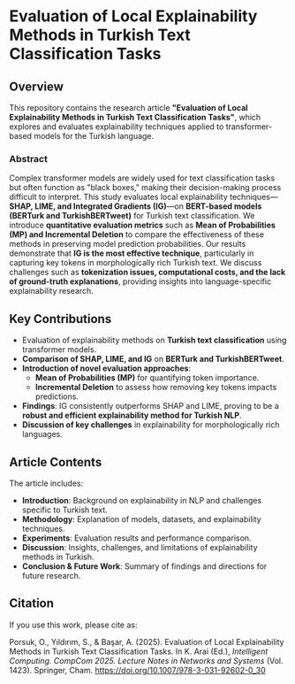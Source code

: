 # Evaluation of Local Explainability Methods in Turkish Text Classification Tasks

## Overview
This repository contains the research article **"Evaluation of Local Explainability Methods in Turkish Text Classification Tasks"**, which explores and evaluates explainability techniques applied to transformer-based models for the Turkish language.

### Abstract
Complex transformer models are widely used for text classification tasks but often function as "black boxes," making their decision-making process difficult to interpret. This study evaluates local explainability techniques—**SHAP, LIME, and Integrated Gradients (IG)**—on **BERT-based models (BERTurk and TurkishBERTweet)** for Turkish text classification. We introduce **quantitative evaluation metrics** such as **Mean of Probabilities (MP) and Incremental Deletion** to compare the effectiveness of these methods in preserving model prediction probabilities. Our results demonstrate that **IG is the most effective technique**, particularly in capturing key tokens in morphologically rich Turkish text. We discuss challenges such as **tokenization issues, computational costs, and the lack of ground-truth explanations**, providing insights into language-specific explainability research.

## Key Contributions
- Evaluation of explainability methods on **Turkish text classification** using transformer models.
- **Comparison of SHAP, LIME, and IG** on **BERTurk and TurkishBERTweet**.
- **Introduction of novel evaluation approaches**:  
  - **Mean of Probabilities (MP)** for quantifying token importance.  
  - **Incremental Deletion** to assess how removing key tokens impacts predictions.
- **Findings**: IG consistently outperforms SHAP and LIME, proving to be a **robust and efficient explainability method for Turkish NLP**.
- **Discussion of key challenges** in explainability for morphologically rich languages.

## Article Contents
The article includes:
- **Introduction**: Background on explainability in NLP and challenges specific to Turkish text.
- **Methodology**: Explanation of models, datasets, and explainability techniques.
- **Experiments**: Evaluation results and performance comparison.
- **Discussion**: Insights, challenges, and limitations of explainability methods in Turkish.
- **Conclusion & Future Work**: Summary of findings and directions for future research.

## Citation

If you use this work, please cite as:

Porsuk, O., Yıldırım, S., & Başar, A. (2025). Evaluation of Local Explainability Methods in Turkish Text Classification Tasks. In K. Arai (Ed.), *Intelligent Computing. CompCom 2025. Lecture Notes in Networks and Systems* (Vol. 1423). Springer, Cham. https://doi.org/10.1007/978-3-031-92602-0_30
